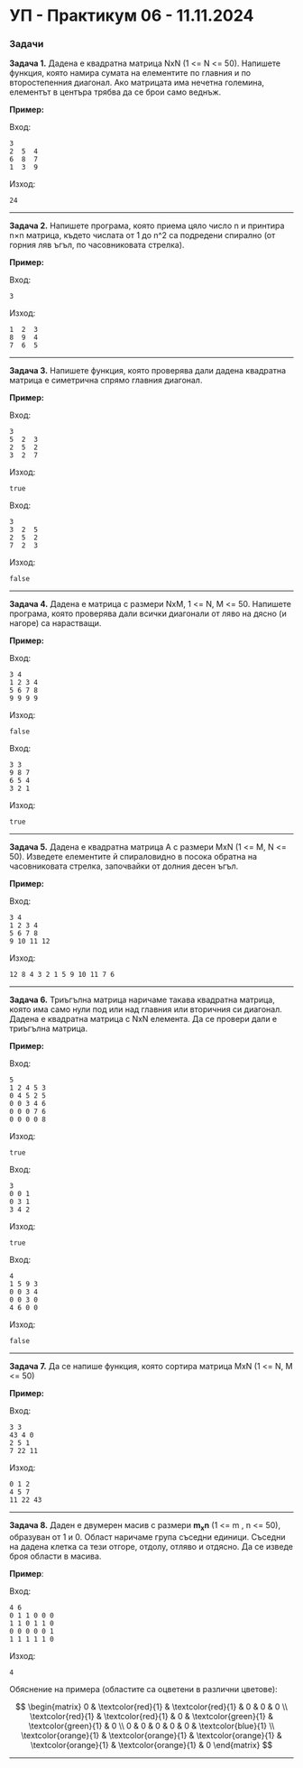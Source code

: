 # УП - Практикум 06 - 11.11.2024

### Задачи

**Задача 1.** Дадена е квадратна матрица NxN (1 <= N <= 50). Напишете функция, която намира сумата на елементите по главния и по второстепенния диагонал. Ако матрицата има нечетна големина, елементът в центъра трябва да се брои само веднъж.

**Пример:**

Вход:

```
3
2  5  4
6  8  7
1  3  9
```

Изход:

```
24
```

---

**Задача 2.** Напишете програма, която приема цяло число n и принтира
n×n матрица, където числата от 1 до n^2 са подредени спирално (от горния ляв ъгъл, по часовниковата стрелка).

**Пример:**

Вход:

```
3
```

Изход:

```
1  2  3
8  9  4
7  6  5
```

---

**Задача 3.** Напишете функция, която проверява дали дадена квадратна матрица е симетрична спрямо главния диагонал.

**Пример:**

Вход:

```
3
5  2  3
2  5  2
3  2  7
```

Изход:

```
true
```

Вход:

```
3
3  2  5
2  5  2
7  2  3
```

Изход:

```
false
```

---

**Задача 4.** Дадена е матрица с размери NxM, 1 <= N, M <= 50. Напишете програма, която проверява дали всички диагонали от ляво на дясно (и нагоре) са нарастващи.

**Пример:**

Вход:

```
3 4
1 2 3 4
5 6 7 8
9 9 9 9
```

Изход:

```
false
```

Вход:

```
3 3
9 8 7
6 5 4
3 2 1
```

Изход:

```
true
```

---

**Задача 5.** Дадена е квадратна матрица A с размери MxN (1 <= M, N <= 50). Изведете елементите й спираловидно в посока обратна на часовниковата стрелка, започвайки от долния десен ъгъл.

**Пример:**

Вход:

```
3 4
1 2 3 4
5 6 7 8
9 10 11 12
```

Изход:

```
12 8 4 3 2 1 5 9 10 11 7 6
```

---

**Задача 6.** Триъгълна матрица наричаме такава квадратна матрица, която има само нули под или над главния или вторичния си диагонал. Дадена е квадратна матрица с NxN елемента. Да се провери дали е триъгълна матрица.

**Пример:**

Вход:

```
5
1 2 4 5 3
0 4 5 2 5
0 0 3 4 6
0 0 0 7 6
0 0 0 0 8
```

Изход:

```
true
```

Вход:

```
3
0 0 1
0 3 1
3 4 2
```

Изход:

```
true
```

Вход:

```
4
1 5 9 3
0 0 3 4
0 0 3 0
4 6 0 0
```

Изход:

```
false
```

---

**Задача 7.** Да се напише функция, която сортира матрица MxN (1 <= N, M <= 50)

**Пример:**

Вход:

```
3 3
43 4 0
2 5 1
7 22 11
```

Изход:

```
0 1 2
4 5 7
11 22 43
```

---

**Задача 8.** Даден е двумерен масив с размери **m<sub>x</sub>n** (1 <= m , n <= 50), образуван от 1 и 0. Област наричаме група съседни единици. Съседни на дадена клетка са тези отгоре, отдолу, отляво и отдясно. Да се изведе броя области в масива.

**Пример**:<br>

Вход:

```text
4 6
0 1 1 0 0 0
1 1 0 1 1 0
0 0 0 0 0 1
1 1 1 1 1 0
```

Изход:

```text
4
```

Обяснение на примера (областите са оцветени в различни цветове):

$$
    \begin{matrix}
    0                     & \textcolor{red}{1}    & \textcolor{red}{1}    & 0                     & 0                     & 0                   \\
    \textcolor{red}{1}    & \textcolor{red}{1}    & 0                     & \textcolor{green}{1}  & \textcolor{green}{1}  & 0                   \\
    0                     & 0                     & 0                     & 0                     & 0                     & \textcolor{blue}{1} \\
    \textcolor{orange}{1} & \textcolor{orange}{1} & \textcolor{orange}{1} & \textcolor{orange}{1} & \textcolor{orange}{1} & 0
    \end{matrix}
$$

---
